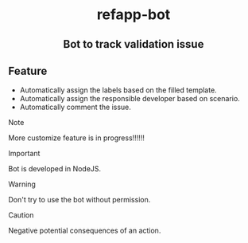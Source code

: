 <h1 align="center">refapp-bot</h1>
<h2 align="center">Bot to track validation issue</h2>

## Feature



- Automatically assign the labels based on the filled template.
- Automatically assign the responsible developer based on scenario.
- Automatically comment the issue. 

> [!NOTE]  
> More customize feature is in progress!!!!!!

> [!IMPORTANT]  
> Bot is developed in NodeJS.

> [!WARNING]  
> Don't try to use the bot without permission.

> [!CAUTION]
> Negative potential consequences of an action.

